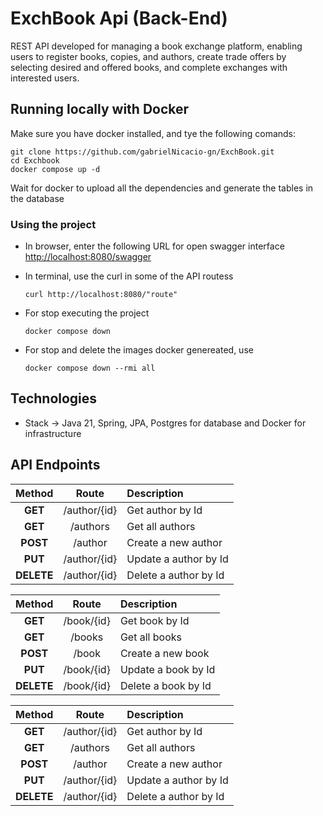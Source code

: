 # ExchBook Api (Back-End)  
REST API developed for managing a book exchange platform, enabling users to register books, copies, and authors, create trade offers by selecting desired and offered books, and complete exchanges with interested users.

## Running locally with Docker
Make sure you have docker installed, and tye the following comands:
```
git clone https://github.com/gabrielNicacio-gn/ExchBook.git
cd Exchbook
docker compose up -d
```

Wait for docker to upload all the dependencies and generate the tables in the database

### Using the project ###

- In browser, enter the following URL for open swagger interface <br>
  <http://localhost:8080/swagger>
  
- In terminal, use the curl in some of the API routess 
  ```
  curl http://localhost:8080/"route" 
  ```
- For stop executing the project

  ```
  docker compose down
  ```
  
- For stop and delete the images docker genereated, use
  ```
  docker compose down --rmi all
  ```
  
## Technologies
- Stack -> Java 21, Spring, JPA, Postgres for database and Docker for infrastructure

## API Endpoints


  Method      |       Route           |     Description
:------------:|:---------------------:|:---------------------------------------------------------------
  **GET**     |    /author/{id}       | Get author by Id
  **GET**     |    /authors           | Get all authors
 **POST**     |     /author           | Create a new author
  **PUT**     |    /author/{id}       | Update a author by Id 
**DELETE**    |     /author/{id}      | Delete a author by Id


 Method      |       Route           |     Description
:------------:|:---------------------:|:---------------------------------------------------------------
  **GET**     |    /book/{id}         | Get book by Id
  **GET**     |    /books             | Get all books
 **POST**     |     /book             | Create a new book
  **PUT**     |    /book/{id}         | Update a book by Id 
**DELETE**    |     /book/{id}        | Delete a book by Id

Method      |       Route           |     Description
:------------:|:---------------------:|:---------------------------------------------------------------
  **GET**     |    /author/{id}       | Get author by Id
  **GET**     |    /authors           | Get all authors
 **POST**     |     /author           | Create a new author
  **PUT**     |    /author/{id}       | Update a author by Id 
**DELETE**    |     /author/{id}      | Delete a author by Id




 
